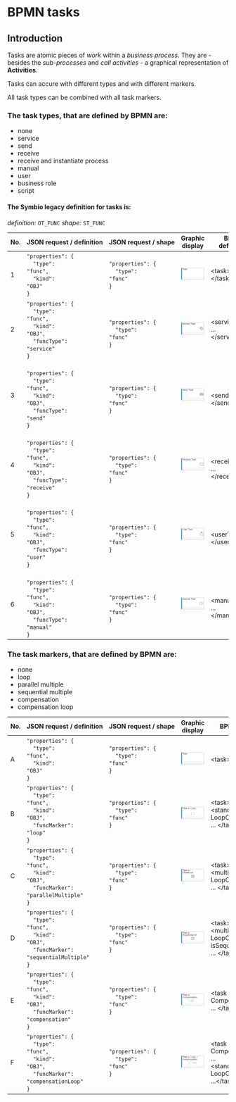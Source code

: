 # BPMN tasks

## Introduction

Tasks are atomic pieces of *work* within a *business process*. They are - besides the *sub-processes* and *call activities* - a graphical representation of **Activities**.

Tasks can accure with different types and with different markers.

All task types can be combined with all task markers.

### The task types, that are defined by BPMN are:
- none
- service
- send
- receive
- receive and instantiate process
- manual
- user
- business role
- script

#### The Symbio legacy definition for tasks is:
*definition:* <code>OT_FUNC</code>
*shape:* <code>ST_FUNC</code>

| No. | JSON&nbsp;request&nbsp;/&nbsp;definition | JSON&nbsp;request&nbsp;/&nbsp;shape | Graphic display | BPMN definition | BPMN display |
|-----|---------------------------|----------------------|-----------------|-----------------|--------------|
| 1 | <code>"properties": {</code><br /><code>&nbsp;&nbsp;"type": "func",</code><br /><code>&nbsp;&nbsp;"kind": "OBJ"</code><br /><code>}</code><br /> | <code>"properties": {</code><br /><code>&nbsp;&nbsp;"type": "func"</code><br /><code>}</code><br /> | ![GRAPHIC-task](media/GRAPHIC-task.png) | </code>&lt;task&gt;...&lt;/task&gt;</code><br /> | ![BPMN-task](media/BPMN-task.png) |
| 2 | <code>"properties": {</code><br /><code>&nbsp;&nbsp;"type": "func",</code><br /><code>&nbsp;&nbsp;"kind": "OBJ",</code><br /><code>&nbsp;&nbsp;"funcType": "service"</code><br /><code>}</code><br /> | <br /><code>"properties": {</code><br /><code>&nbsp;&nbsp;"type": "func"</code><br /><code>}</code><br /> | ![BPMN-serviceTask](media/GRAPHIC-serviceTask.png) | </code>&lt;serviceTask&gt; ... &lt;/serviceTask&gt;</code><br /> | <br />![GRAPHIC-serviceTask](media/BPMN-serviceTask.png) |
| 3 | <br /><code>"properties": {</code><br /><code>&nbsp;&nbsp;"type": "func",</code><br /><code>&nbsp;&nbsp;"kind": "OBJ",</code><br /><code>&nbsp;&nbsp;"funcType": "send"</code><br /><code>}</code><br /> | <br /><code>"properties": {</code><br /><code>&nbsp;&nbsp;"type": "func"</code><br /><code>}</code><br /> | ![BPMN-sendTask](media/GRAPHIC-sendTask.png) | <br /></code>&lt;sendTask&gt; ... &lt;/sendTask&gt;</code><br /> | ![GRAPHIC-sendTask](media/BPMN-sendTask.png) |
| 4 | <br /><code>"properties": {</code><br /><code>&nbsp;&nbsp;"type": "func",</code><br /><code>&nbsp;&nbsp;"kind": "OBJ",</code><br /><code>&nbsp;&nbsp;"funcType": "receive"</code><br /><code>}</code><br /> | <br /><code>"properties": {</code><br /><code>&nbsp;&nbsp;"type": "func"</code><br /><code>}</code><br /> | ![BPMN-receiveTask](media/GRAPHIC-receiveTask.png) | <br /></code>&lt;receiveTask&gt; ... &lt;/receiveTask&gt;</code><br /> | <br />![GRAPHIC-receiveTask](media/BPMN-receiveTask.png) |
| 5 | <br /><code>"properties": {</code><br /><code>&nbsp;&nbsp;"type": "func",</code><br /><code>&nbsp;&nbsp;"kind": "OBJ",</code><br /><code>&nbsp;&nbsp;"funcType": "user"</code><br /><code>}</code><br /> | <br /><code>"properties": {</code><br /><code>&nbsp;&nbsp;"type": "func"</code><br /><code>}</code><br /> | ![BPMN-userTask](media/GRAPHIC-userTask.png) | <br /></code>&lt;userTask&gt; ... &lt;/userTask&gt;</code><br /> | <br />![GRAPHIC-userTask](media/BPMN-userTask.png) |
| 6 | <br /><code>"properties": {</code><br /><code>&nbsp;&nbsp;"type": "func",</code><br /><code>&nbsp;&nbsp;"kind": "OBJ",</code><br /><code>&nbsp;&nbsp;"funcType": "manual"</code><br /><code>}</code><br /> | <br /><code>"properties": {</code><br /><code>&nbsp;&nbsp;"type": "func"</code><br /><code>}</code><br /> | ![BPMN-manualTask](media/GRAPHIC-manualTask.png) | <br /></code>&lt;manualTask&gt; ... &lt;/manualTask&gt;</code><br /> | <br />![GRAPHIC-manualTask](media/BPMN-manualTask.png) |

### The task markers, that are defined by BPMN are:
- none
- loop
- parallel multiple
- sequential multiple
- compensation
- compensation loop

| No. | JSON&nbsp;request&nbsp;/&nbsp;definition | JSON&nbsp;request&nbsp;/&nbsp;shape | Graphic display | BPMN definition | BPMN display |
|-----|---------------------------|----------------------|-----------------|-----------------|--------------|
| A | <code>"properties": {</code><br /><code>&nbsp;&nbsp;"type": "func",</code><br /><code>&nbsp;&nbsp;"kind": "OBJ"</code><br /><code>}</code><br /> | <code>"properties": {</code><br /><code>&nbsp;&nbsp;"type": "func"</code><br /><code>}</code><br /> | ![GRAPHIC-task](media/GRAPHIC-task.png) | </code>&lt;task&gt; ... &lt;/task&gt;</code><br /> | ![BPMN-task](media/BPMN-task.png) |
| B | <code>"properties": {</code><br /><code>&nbsp;&nbsp;"type": "func",</code><br /><code>&nbsp;&nbsp;"kind": "OBJ",</code><br /><code>&nbsp;&nbsp;"funcMarker": "loop"</code><br /><code>}</code><br /> | <code>"properties": {</code><br /><code>&nbsp;&nbsp;"type": "func"</code><br /><code>}</code><br /> | ![GRAPHIC-taskWithLoop](media/GRAPHIC-taskWithLoop.png) | </code>&lt;task&gt; ...<br />&lt;standard- <br />LoopCharacteristics /&gt;<br /> ... &lt;/task</code><br /> | ![BPMN-taskWithLoop](media/BPMN-taskWithLoop.png) |
| C | <code>"properties": {</code><br /><code>&nbsp;&nbsp;"type": "func",</code><br /><code>&nbsp;&nbsp;"kind": "OBJ",</code><br /><code>&nbsp;&nbsp;"funcMarker": "parallelMultiple"</code><br /><code>}</code><br /> | <code>"properties": {</code><br /><code>&nbsp;&nbsp;"type": "func"</code><br /><code>}</code><br /> | ![GRAPHIC-taskWithParallelMultiple](media/GRAPHIC-taskWithParallelMultiple.png) | </code>&lt;task&gt; ...<br />&lt;multiInstance-<br />LoopCharacteristics /&gt;<br /> ... &lt;/task&gt;</code><br /> | ![BPMN-taskWithParallelMultiple](media/BPMN-taskWithParallelMultiple.png) |
| D | <code>"properties": {</code><br /><code>&nbsp;&nbsp;"type": "func",</code><br /><code>&nbsp;&nbsp;"kind": "OBJ",</code><br /><code>&nbsp;&nbsp;"funcMarker": "sequentialMultiple"</code><br /><code>}</code><br /> | <code>"properties": {</code><br /><code>&nbsp;&nbsp;"type": "func"</code><br /><code>}</code><br /> | ![GRAPHIC-taskWithSequentialMultiple](media/GRAPHIC-taskWithSequentialMultiple.png) | </code>&lt;task&gt; ...<br />&lt;multiInstance-<br />LoopCharacteristics isSequential="true" /&gt;<br /> ... &lt;/task&gt;</code><br /> | ![BPMN-taskWithSequentialMultiple](media/BPMN-taskWithSequentialMultiple.png) |
| E | <code>"properties": {</code><br /><code>&nbsp;&nbsp;"type": "func",</code><br /><code>&nbsp;&nbsp;"kind": "OBJ",</code><br /><code>&nbsp;&nbsp;"funcMarker": "compensation"</code><br /><code>}</code><br /> | <code>"properties": {</code><br /><code>&nbsp;&nbsp;"type": "func"</code><br /><code>}</code><br /> | ![GRAPHIC-taskWithCompensation](media/GRAPHIC-taskWithCompensation.png) | </code>&lt;task isFor-<br />Compensation="true"&gt;<br /> ... &lt;/task&gt;</code><br /> | ![BPMN-taskWithCompensation](media/BPMN-taskWithCompensation.png) |
| F | <code>"properties": {</code><br /><code>&nbsp;&nbsp;"type": "func",</code><br /><code>&nbsp;&nbsp;"kind": "OBJ",</code><br /><code>&nbsp;&nbsp;"funcMarker": "compensationLoop"</code><br /><code>}</code><br /> | <code>"properties": {</code><br /><code>&nbsp;&nbsp;"type": "func"</code><br /><code>}</code><br /> | ![GRAPHIC-taskWithLoopAndCompensation](media/GRAPHIC-taskWithLoopAndCompensation.png) | </code>&lt;task isFor-<br />Compensation="true"&gt; ...<br />&lt;standard- <br />LoopCharacteristics /&gt;<br /> ...&lt;/task&gt;</code><br /> | ![BPMN-taskWithLoopAndCompensation](media/BPMN-taskWithLoopAndCompensation.png) |
